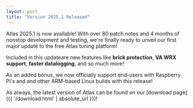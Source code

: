 ```yaml
---
layout: post
title: "Version 2025.1 Released"
---
```


Atlas 2025.1 is now available! With over 80 patch notes and 4 months of nonstop development and testing, we're finally ready to unveil our first major update to the free Atlas tuning platform!

Included in this updateare new features like **brick protection**, **VA WRX support**, **faster datalogging**, and so much more!

As an added bonus, we now officially support end-users with Raspberry Pi's and and other ARM-based Linux builds with this release!

As always, the latest version of Atlas can be found on our [download page]({{ '/download.html' | absolute_url }})!
